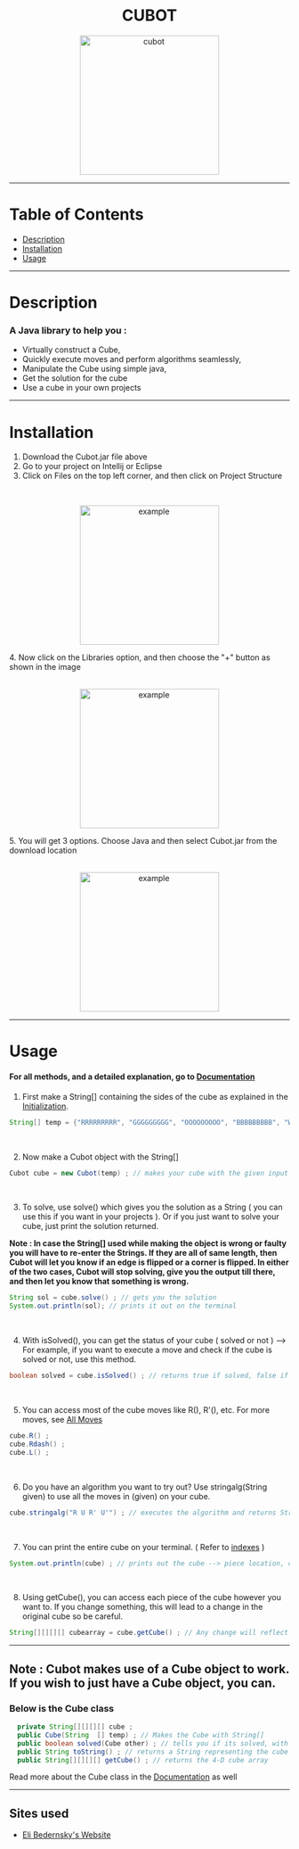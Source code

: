 <h1 align="center">CUBOT</h1>

<p align="center">
  <img width="250" src="https://cdn.discordapp.com/attachments/812010624301269012/846043080104607744/output-onlinepngtools.png" alt="cubot">
</p>


<hr> 

# Table of Contents  
* [Description](#Description)  
* [Installation](#Installation) 
* [Usage](#Usage)
<hr> 


# Description

### A Java library to help you : 
* Virtually construct a Cube, 
* Quickly execute moves and perform algorithms seamlessly, 
* Manipulate the Cube using simple java, 
* Get the solution for the cube
* Use a cube in your own projects 

---

# Installation

1. Download the Cubot.jar file above 
2. Go to your project on Intellij or Eclipse 
3. Click on Files on the top left corner, and then click on Project Structure
<br> 
<p align="center">
  <img width="250" src="https://cdn.discordapp.com/attachments/812010624301269012/846011040529645588/unknown.png" alt="example">
</p>
4. Now click on the Libraries option, and then choose the "+" button as shown in the image 
<br> 
<br> 
 <p align="center">
  <img width="250" src="https://cdn.discordapp.com/attachments/812010624301269012/846011272054571038/unknown.png" alt="example">
</p>
5. You will get 3 options. Choose Java and then select Cubot.jar from the download location 
<br> 
<br>
 <p align="center">
  <img width="250" src="https://cdn.discordapp.com/attachments/812010624301269012/846011334029344828/unknown.png" alt="example">
</p>

<hr> 

# Usage

#### For all methods, and a detailed explanation, go to [Documentation](https://github.com/AkshathRaghav/cubot/blob/main/documentation.md)
1. First make a String[] containing the sides of the cube as explained in the [Initialization](https://github.com/AkshathRaghav/cubot/blob/main/initialization.md). 

```java
String[] temp = {"RRRRRRRRR", "GGGGGGGGG", "OOOOOOOOO", "BBBBBBBBB", "WWWWWWWWW", "YYYYYYYYY"}; // This represents a solved cube
```
<br> 

2. Now make a Cubot object with the String[] 

```java
Cubot cube = new Cubot(temp) ; // makes your cube with the given input 
```
<br> 

3. To solve, use solve() which gives you the solution as a String ( you can use this if you want in your projects ). Or if you just want to solve your cube, just print the solution returned. <br> 

**Note : In case the String[] used while making the object is wrong or faulty you will have to re-enter the Strings. If they are all of same length, then Cubot will let you know if an edge is flipped or a corner is flipped. In either of the two cases, Cubot will stop solving, give you the output till there, and then let you know that something is wrong.** 


```java
String sol = cube.solve() ; // gets you the solution 
System.out.println(sol); // prints it out on the terminal 
```
<br> 

4. With isSolved(), you can get the status of your cube ( solved or not ) --> For example, if you want to execute a move and check if the cube is solved or not, use this method. 

```java
boolean solved = cube.isSolved() ; // returns true if solved, false if not
```
<br> 

5. You can access most of the cube moves like R(), R'(), etc. For more moves, see [All Moves](https://github.com/AkshathRaghav/cubot/blob/main/moves.md) 

```java
cube.R() ; 
cube.Rdash() ; 
cube.L() ; 
```
<br> 

6. Do you have an algorithm you want to try out? Use stringalg(String given) to use all the moves in (given) on your cube. 

```java
cube.stringalg("R U R' U'") ; // executes the algorithm and returns String ( if you want ) 
```
<br> 

7. You can print the entire cube on your terminal. ( Refer to [indexes](https://eli.thegreenplace.net/images/2015/row-major-3D.png) ) 

```java
System.out.println(cube) ; // prints out the cube --> piece location, colors and centers 
```
<br> 

8. Using getCube(), you can access each piece of the cube however you want to. If you change something, this will lead to a change in the original cube so be careful.

```java
String[][][][] cubearray = cube.getCube() ; // Any change will reflect on the cube
```
<hr> 
 

## Note :  Cubot makes use of a Cube object to work. If you wish to just have a Cube object, you can. 
### Below is the Cube class 

```java 
  private String[][][][] cube ; 
  public Cube(String  [] temp) ; // Makes the Cube with String[]    
  public boolean solved(Cube other) ; // tells you if its solved, with respect to another cube ( play around with it ;) )
  public String toString() ; // returns a String representing the cube
  public String[][][][] getCube() ; // returns the 4-D cube array
```
Read more about the Cube class in the [Documentation](https://github.com/AkshathRaghav/cubot/blob/main/documentation.md) as well 
<hr> 


## Sites used 
* [Eli Bedernsky's Website](https://eli.thegreenplace.net/2015/memory-layout-of-multi-dimensional-arrays)

